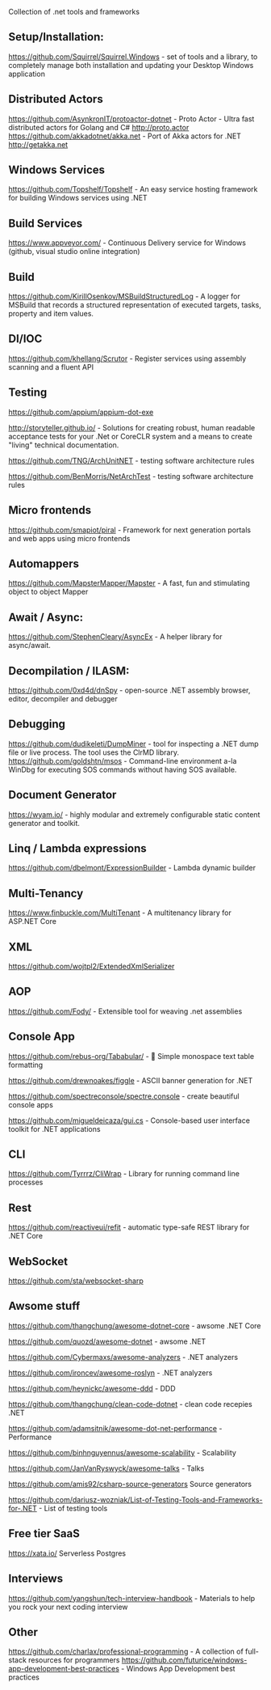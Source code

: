 Collection of .net tools and frameworks

Setup/Installation:
-----------------------
https://github.com/Squirrel/Squirrel.Windows - set of tools and a library, to completely manage both installation and updating your Desktop Windows application

Distributed Actors
-----------------------
https://github.com/AsynkronIT/protoactor-dotnet - Proto Actor - Ultra fast distributed actors for Golang and C# http://proto.actor 
https://github.com/akkadotnet/akka.net - Port of Akka actors for .NET http://getakka.net 

Windows Services
-----------------------
https://github.com/Topshelf/Topshelf - An easy service hosting framework for building Windows services using .NET

Build Services
-----------------------
https://www.appveyor.com/ - Continuous Delivery service for Windows (github, visual studio online integration)

Build
-----------------------
https://github.com/KirillOsenkov/MSBuildStructuredLog - A logger for MSBuild that records a structured representation of executed targets, tasks, property and item values.

DI/IOC
-----------------------
https://github.com/khellang/Scrutor - Register services using assembly scanning and a fluent API

Testing
-----------------------
https://github.com/appium/appium-dot-exe

http://storyteller.github.io/ - Solutions for creating robust, human readable acceptance tests for your .Net or CoreCLR system and a means to create "living" technical documentation.

https://github.com/TNG/ArchUnitNET - testing software architecture rules

https://github.com/BenMorris/NetArchTest - testing software architecture rules

Micro frontends
----------------------
https://github.com/smapiot/piral - Framework for next generation portals and web apps using micro frontends

Automappers
----------------------
https://github.com/MapsterMapper/Mapster - A fast, fun and stimulating object to object Mapper

Await / Async:
-----------------------
https://github.com/StephenCleary/AsyncEx - A helper library for async/await.

Decompilation / ILASM:
-----------------------
https://github.com/0xd4d/dnSpy - open-source .NET assembly browser, editor, decompiler and debugger

Debugging
-----------------------
https://github.com/dudikeleti/DumpMiner - tool for inspecting a .NET dump file or live process. The tool uses the ClrMD library. 
https://github.com/goldshtn/msos - Command-line environment a-la WinDbg for executing SOS commands without having SOS available.

Document Generator
-----------------------
https://wyam.io/ - highly modular and extremely configurable static content generator and toolkit.

Linq / Lambda expressions
-----------------------
https://github.com/dbelmont/ExpressionBuilder - Lambda dynamic builder

Multi-Tenancy
-----------------------
https://www.finbuckle.com/MultiTenant - A multitenancy library for ASP.NET Core

XML
-----------------------
https://github.com/wojtpl2/ExtendedXmlSerializer

AOP
-----------------------
https://github.com/Fody/ - Extensible tool for weaving .net assemblies

Console App
-----------------------
https://github.com/rebus-org/Tababular/ - 📃 Simple monospace text table formatting

https://github.com/drewnoakes/figgle - ASCII banner generation for .NET

https://github.com/spectreconsole/spectre.console - create beautiful console apps

https://github.com/migueldeicaza/gui.cs - Console-based user interface toolkit for .NET applications

CLI
-----------------------
https://github.com/Tyrrrz/CliWrap - Library for running command line processes

Rest
-----------------------
https://github.com/reactiveui/refit - automatic type-safe REST library for .NET Core

WebSocket
-----------------------
https://github.com/sta/websocket-sharp


Awsome stuff
-----------------------
https://github.com/thangchung/awesome-dotnet-core - awsome .NET Core

https://github.com/quozd/awesome-dotnet - awsome .NET

https://github.com/Cybermaxs/awesome-analyzers - .NET analyzers

https://github.com/ironcev/awesome-roslyn - .NET analyzers

https://github.com/heynickc/awesome-ddd - DDD

https://github.com/thangchung/clean-code-dotnet - clean code recepies .NET

https://github.com/adamsitnik/awesome-dot-net-performance - Performance

https://github.com/binhnguyennus/awesome-scalability - Scalability

https://github.com/JanVanRyswyck/awesome-talks - Talks

https://github.com/amis92/csharp-source-generators Source generators

https://github.com/dariusz-wozniak/List-of-Testing-Tools-and-Frameworks-for-.NET - List of testing tools

Free tier SaaS
-----------------------
https://xata.io/ Serverless Postgres


Interviews
-----------------------
https://github.com/yangshun/tech-interview-handbook - Materials to help you rock your next coding interview

Other
-----------------------
https://github.com/charlax/professional-programming - A collection of full-stack resources for programmers
https://github.com/futurice/windows-app-development-best-practices - Windows App Development best practices
